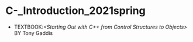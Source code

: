 # C-_Introduction_2021spring
- TEXTBOOK:*<Starting Out with C++ from Control Structures to Objects>*  BY Tony Gaddis
